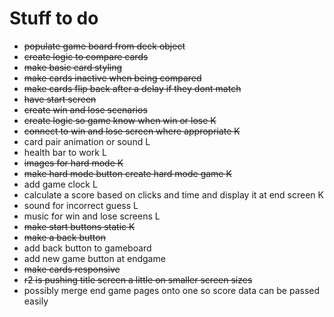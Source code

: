 # Stuff to do
* <del>populate game board from deck object</del>
* <del>create logic to compare cards</del>
* <del>make basic card styling</del>
* <del>make cards inactive when being compared</del>
* <del>make cards flip back after a delay if they dont match</del>
* <del>have start screen</del>
* <del>create win and lose scenarios</del>
* <del>create logic so game know when win or lose K</del>
* <del>connect to win and lose screen where appropriate K</del>
* card pair animation or sound L
* health bar to work L
* <del>images for hard mode K</del>
* <del>make hard mode button create hard mode game K</del>
* add game clock L
* calculate a score based on clicks and time and display it at end screen K
* sound for incorrect guess L
* music for win and lose screens L
* <del>make start buttons static K</del>
* <del>make a back button</del>
* add back button to gameboard
* add new game button at endgame
* <del>make cards responsive</del>
* <del>r2 is pushing title screen a little on smaller screen sizes</del>
* possibly merge end game pages onto one so score data can be passed easily

